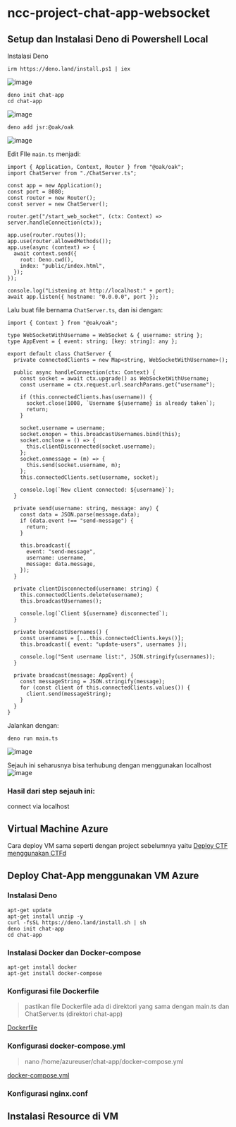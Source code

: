 # ncc-project-chat-app-websocket

## Setup dan Instalasi Deno di Powershell Local
  Instalasi Deno
  ```
  irm https://deno.land/install.ps1 | iex
  ```
  ![image](https://github.com/user-attachments/assets/a0c00eb6-d294-42db-8c8f-c68360441be4)

  ```
  deno init chat-app
  cd chat-app
  ```
  ![image](https://github.com/user-attachments/assets/ef902932-58e0-4b4e-976b-7cba55d0dd46)

  ```
  deno add jsr:@oak/oak
  ```
  ![image](https://github.com/user-attachments/assets/cbc1d548-3cd9-424d-8526-9f49c1f845b0)

  Edit FIle ```main.ts``` menjadi:
  ```
  import { Application, Context, Router } from "@oak/oak";
  import ChatServer from "./ChatServer.ts";
  
  const app = new Application();
  const port = 8080;
  const router = new Router();
  const server = new ChatServer();
  
  router.get("/start_web_socket", (ctx: Context) => server.handleConnection(ctx));
  
  app.use(router.routes());
  app.use(router.allowedMethods());
  app.use(async (context) => {
    await context.send({
      root: Deno.cwd(),
      index: "public/index.html",
    });
  });
  
  console.log("Listening at http://localhost:" + port);
  await app.listen({ hostname: "0.0.0.0", port });
  ```

  Lalu buat file bernama ```ChatServer.ts```, dan isi dengan:
  ```
  import { Context } from "@oak/oak";

  type WebSocketWithUsername = WebSocket & { username: string };
  type AppEvent = { event: string; [key: string]: any };
  
  export default class ChatServer {
    private connectedClients = new Map<string, WebSocketWithUsername>();
  
    public async handleConnection(ctx: Context) {
      const socket = await ctx.upgrade() as WebSocketWithUsername;
      const username = ctx.request.url.searchParams.get("username");
  
      if (this.connectedClients.has(username)) {
        socket.close(1008, `Username ${username} is already taken`);
        return;
      }
  
      socket.username = username;
      socket.onopen = this.broadcastUsernames.bind(this);
      socket.onclose = () => {
        this.clientDisconnected(socket.username);
      };
      socket.onmessage = (m) => {
        this.send(socket.username, m);
      };
      this.connectedClients.set(username, socket);
  
      console.log(`New client connected: ${username}`);
    }
  
    private send(username: string, message: any) {
      const data = JSON.parse(message.data);
      if (data.event !== "send-message") {
        return;
      }
  
      this.broadcast({
        event: "send-message",
        username: username,
        message: data.message,
      });
    }
  
    private clientDisconnected(username: string) {
      this.connectedClients.delete(username);
      this.broadcastUsernames();
  
      console.log(`Client ${username} disconnected`);
    }
  
    private broadcastUsernames() {
      const usernames = [...this.connectedClients.keys()];
      this.broadcast({ event: "update-users", usernames });
  
      console.log("Sent username list:", JSON.stringify(usernames));
    }
  
    private broadcast(message: AppEvent) {
      const messageString = JSON.stringify(message);
      for (const client of this.connectedClients.values()) {
        client.send(messageString);
      }
    }
  }
  ```

  Jalankan dengan:
  ```
  deno run main.ts
  ```
  ![image](https://github.com/user-attachments/assets/6fe272ea-0389-4e38-b8b6-7fc1b4394fc2)

  Sejauh ini seharusnya bisa terhubung dengan menggunakan localhost
  ![image](https://github.com/user-attachments/assets/d411b03c-0d2e-428b-ad84-96c67f162c6b)

  ### Hasil dari step sejauh ini:

  connect via localhost


## Virtual Machine Azure
  Cara deploy VM sama seperti dengan project sebelumnya yaitu [Deploy CTF menggunakan CTFd](https://github.com/KemalRajasa/Hosting-CTF-using-CTFd-and-Microsoft-Azure/blob/main/README.md)

## Deploy Chat-App menggunakan VM Azure

### Instalasi Deno
  ```
  apt-get update
  apt-get install unzip -y
  curl -fsSL https://deno.land/install.sh | sh
  deno init chat-app
  cd chat-app
  ```
### Instalasi Docker dan Docker-compose
  ```
  apt-get install docker
  apt-get install docker-compose
  ```
### Konfigurasi file Dockerfile
>pastikan file Dockerfile ada di direktori yang sama dengan main.ts dan ChatServer.ts (direktori chat-app)

  [Dockerfile](https://github.com/KemalRajasa/ncc-project-chat-app-websocket/blob/main/Dockerfile)
  
### Konfigurasi docker-compose.yml
>nano /home/azureuser/chat-app/docker-compose.yml

  [docker-compose.yml](https://github.com/KemalRajasa/ncc-project-chat-app-websocket/blob/main/docker-compose.yml)

### Konfigurasi nginx.conf

## Instalasi Resource di VM
